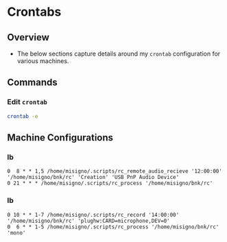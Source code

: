# Crontabs

## Overview
- The below sections capture details around my `crontab` configuration for various machines.

## Commands

### Edit `crontab`

```bash
crontab -e
```

## Machine Configurations

### lb  

```text
0  8 * * 1,5 /home/misigno/.scripts/rc_remote_audio_recieve '12:00:00' '/home/misigno/bnk/rc' 'Creation' 'USB PnP Audio Device'
0 21 * * * /home/misigno/.scripts/rc_process '/home/misigno/bnk/rc'
```

### lb  

```text
0 10 * * 1-7 /home/misigno/.scripts/rc_record '14:00:00' '/home/misigno/bnk/rc' 'plughw:CARD=microphone,DEV=0'
0  6 * * 1-5 /home/misigno/.scripts/rc_process '/home/misigno/bnk/rc' 'mono'
```

